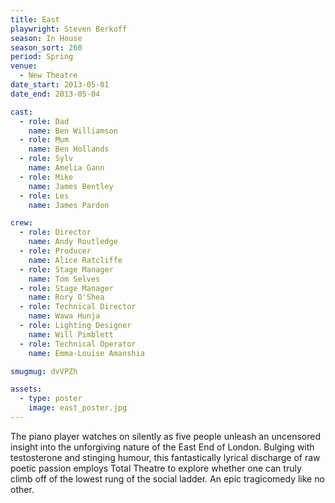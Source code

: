 ```yaml
---
title: East
playwright: Steven Berkoff
season: In House
season_sort: 260
period: Spring
venue:
  - New Theatre
date_start: 2013-05-01
date_end: 2013-05-04

cast:
  - role: Dad
    name: Ben Williamson
  - role: Mum
    name: Ben Hollands
  - role: Sylv
    name: Amelia Gann
  - role: Mike
    name: James Bentley
  - role: Les
    name: James Pardon

crew:
  - role: Director
    name: Andy Routledge
  - role: Producer
    name: Alice Ratcliffe
  - role: Stage Manager
    name: Tom Selves
  - role: Stage Manager
    name: Rory O'Shea
  - role: Technical Director
    name: Wawa Hunja
  - role: Lighting Designer
    name: Will Pimblett
  - role: Technical Operator
    name: Emma-Louise Amanshia

smugmug: dvVPZh

assets:
  - type: poster
    image: east_poster.jpg
---
```


The piano player watches on silently as five people unleash an uncensored insight into the unforgiving nature of the East End of London. Bulging with testosterone and stinging humour, this fantastically lyrical discharge of raw poetic passion employs Total Theatre to explore whether one can truly climb off of the lowest rung of the social ladder. An epic tragicomedy like no other.


